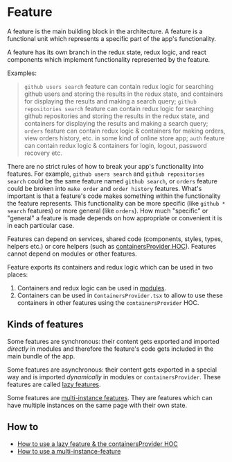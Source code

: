 # Feature

A feature is the main building block in the architecture. A feature is a functional unit which represents a specific part of the app's functionality.

A feature has its own branch in the redux state, redux logic, and react components which implement functionality represented by the feature.

Examples:
> `github users search` feature can contain redux logic for searching github users and storing the results in the redux state, and containers for displaying the results and making a search query;
> `github repositories search` feature can contain redux logic for searching github repositories and storing the results in the redux state, and containers for displaying the results and making a search query;
> `orders` feature can contain redux logic & containers for making orders, view orders history, etc. in some kind of online store app;
> `auth` feature can contain redux logic & containers for login, logout, password recovery etc.

There are no strict rules of how to break your app's functionality into features. For example, `github users search` and `github repositories search` could be the same feature named `github search`, or `orders` feature could be broken into `make order` and `order history` features. What's important is that a feature's code makes something within the functionality the feature represents. This functionality can be more specific (like `github * search` features) or more general (like `orders`). How much "specific" or "general" a feature is made depends on how appropriate or convenient it is in each particular case.

Features can depend on services, shared code (components, styles, types, helpers etc.) or core helpers (such as [containersProvider HOC](./lazy-feature.md)). Features cannot depend on modules or other features.

Feature exports its containers and redux logic which can be used in two places:
1. Containers and redux logic can be used in [modules](#module).
2. Containers can be used in `ContainersProvider.tsx` to allow to use these containers in other features using the `containersProvider` HOC.

## Kinds of features

Some features are synchronous: their content gets exported and imported *directly* in modules and therefore the feature's code gets included in the main bundle of the app.

Some features are asynchronous: their content gets exported in a special way and is imported *dynamically* in modules or `containersProvider`. These features are called [lazy features](./lazy-feature.md).

Some features are [multi-instance features](./multi-instance-feature.md). They are features which can have multiple instances on the same page with their own state.

## How to

* [How to use a lazy feature & the containersProvider HOC](./lazy-feature.md)
* [How to use a multi-instance-feature](./multi-instance-feature.md)
